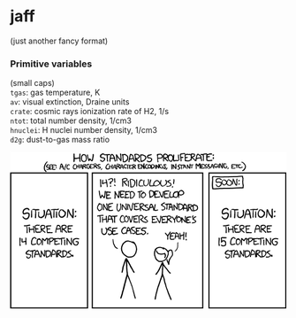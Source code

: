 # jaff
(just another fancy format)


### Primitive variables
(small caps)       
`tgas`: gas temperature, K      
`av`: visual extinction, Draine units      
`crate`: cosmic rays ionization rate of H2, 1/s     
`ntot`: total number density, 1/cm3      
`hnuclei`: H nuclei number density, 1/cm3     
`d2g`: dust-to-gas mass ratio     


![plot](./assets/xkcd.png)

